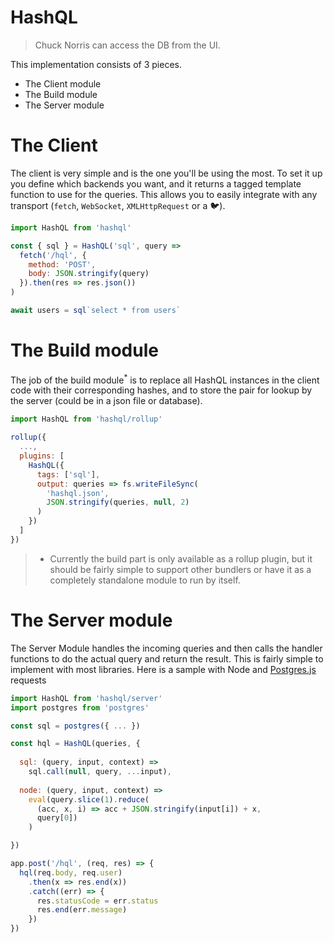 # HashQL

> Chuck Norris can access the DB from the UI.

This implementation consists of 3 pieces.

- The Client module
- The Build module
- The Server module

# The Client

The client is very simple and is the one you'll be using the most. To set it up you define which backends you want, and it returns a tagged template function to use for the queries. This allows you to easily integrate with any transport (`fetch`, `WebSocket`, `XMLHttpRequest` or a 🐦).

```js
import HashQL from 'hashql'

const { sql } = HashQL('sql', query => 
  fetch('/hql', {
    method: 'POST',
    body: JSON.stringify(query)
  }).then(res => res.json())
)

await users = sql`select * from users`
```

# The Build module 

The job of the build module<sup>*</sup> is to replace all HashQL instances in the client code with their corresponding hashes, and to store the pair for lookup by the server (could be in a json file or database).  

```js
import HashQL from 'hashql/rollup'

rollup({
  ...,
  plugins: [
    HashQL({
      tags: ['sql'],
      output: queries => fs.writeFileSync(
        'hashql.json', 
        JSON.stringify(queries, null, 2)
      )
    })
  ]
})
```

> * Currently the build part is only available as a rollup plugin, but it should be fairly simple to support other bundlers or have it as a completely standalone module to run by itself. 

# The Server module

The Server Module handles the incoming queries and then calls the handler functions to do the actual query and return the result. This is fairly simple to implement with most libraries. Here is a sample with Node and [Postgres.js](https://github.com/porsager/postgres) requests

```js
import HashQL from 'hashql/server'
import postgres from 'postgres'

const sql = postgres({ ... })

const hql = HashQL(queries, {
  
  sql: (query, input, context) => 
    sql.call(null, query, ...input),
  
  node: (query, input, context) =>
    eval(query.slice(1).reduce(
      (acc, x, i) => acc + JSON.stringify(input[i]) + x, 
      query[0])
    )

})

app.post('/hql', (req, res) => {
  hql(req.body, req.user)
    .then(x => res.end(x))
    .catch((err) => {
      res.statusCode = err.status
      res.end(err.message)
    })
})
```
